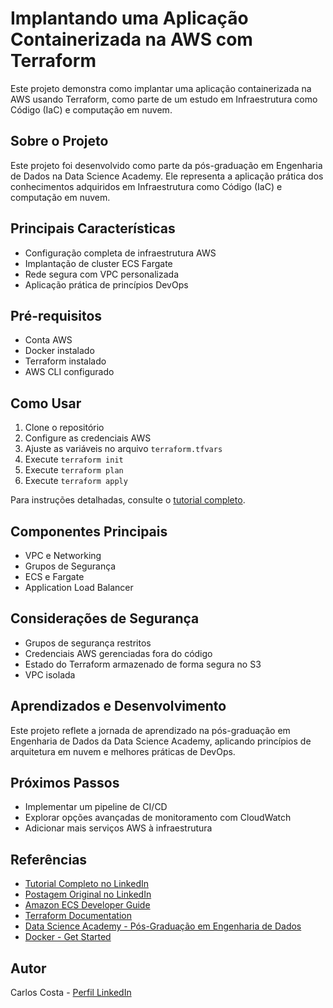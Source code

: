 # Implantando uma Aplicação Containerizada na AWS com Terraform

Este projeto demonstra como implantar uma aplicação containerizada na AWS usando Terraform, como parte de um estudo em Infraestrutura como Código (IaC) e computação em nuvem.

## Sobre o Projeto

Este projeto foi desenvolvido como parte da pós-graduação em Engenharia de Dados na Data Science Academy. Ele representa a aplicação prática dos conhecimentos adquiridos em Infraestrutura como Código (IaC) e computação em nuvem.

## Principais Características

- Configuração completa de infraestrutura AWS
- Implantação de cluster ECS Fargate
- Rede segura com VPC personalizada
- Aplicação prática de princípios DevOps

## Pré-requisitos

- Conta AWS
- Docker instalado
- Terraform instalado
- AWS CLI configurado

## Como Usar

1. Clone o repositório
2. Configure as credenciais AWS
3. Ajuste as variáveis no arquivo `terraform.tfvars`
4. Execute `terraform init`
5. Execute `terraform plan`
6. Execute `terraform apply`

Para instruções detalhadas, consulte o [tutorial completo](https://www.linkedin.com/pulse/tutorial-completo-implantando-uma-aplica%25C3%25A7%25C3%25A3o-na-aws-com-carlos-costa-lawtf).

## Componentes Principais

- VPC e Networking
- Grupos de Segurança
- ECS e Fargate
- Application Load Balancer

## Considerações de Segurança

- Grupos de segurança restritos
- Credenciais AWS gerenciadas fora do código
- Estado do Terraform armazenado de forma segura no S3
- VPC isolada

## Aprendizados e Desenvolvimento

Este projeto reflete a jornada de aprendizado na pós-graduação em Engenharia de Dados da Data Science Academy, aplicando princípios de arquitetura em nuvem e melhores práticas de DevOps.

## Próximos Passos

- Implementar um pipeline de CI/CD
- Explorar opções avançadas de monitoramento com CloudWatch
- Adicionar mais serviços AWS à infraestrutura

## Referências

- [Tutorial Completo no LinkedIn](https://www.linkedin.com/pulse/tutorial-completo-implantando-uma-aplica%25C3%25A7%25C3%25A3o-na-aws-com-carlos-costa-lawtf)
- [Postagem Original no LinkedIn](https://www.linkedin.com/feed/update/urn:li:activity:7240432460927320064/)
- [Amazon ECS Developer Guide](https://docs.aws.amazon.com/AmazonECS/latest/developerguide/Welcome.html)
- [Terraform Documentation](https://www.terraform.io/docs/index.html)
- [Data Science Academy - Pós-Graduação em Engenharia de Dados](https://www.datascienceacademy.com.br)
- [Docker - Get Started](https://www.docker.com/get-started)

## Autor

Carlos Costa - [Perfil LinkedIn](https://www.linkedin.com/in/seu-perfil/)